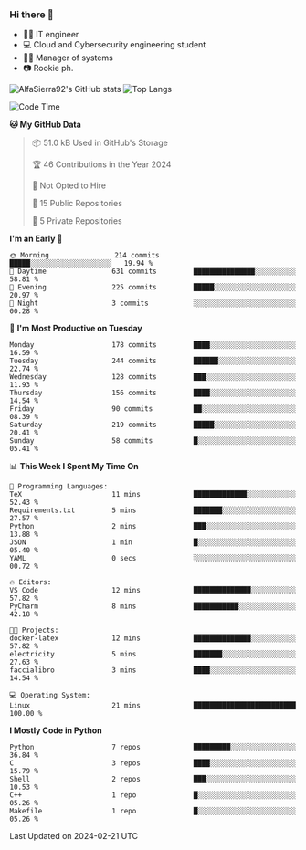 ### Hi there 👋
- 👨‍💻 IT engineer
- 💻 Cloud and Cybersecurity engineering student
- 👨‍💼 Manager of systems
- 📷 Rookie ph.


![AlfaSierra92's GitHub stats](https://github-readme-stats.vercel.app/api?username=AlfaSierra92&theme=nord)
![Top Langs](https://github-readme-stats.vercel.app/api/top-langs/?username=AlfaSierra92&theme=nord&layout=compact)

<!--START_SECTION:waka-->
![Code Time](http://img.shields.io/badge/Code%20Time-58%20hrs%2032%20mins-blue)

**🐱 My GitHub Data** 

> 📦 51.0 kB Used in GitHub's Storage 
 > 
> 🏆 46 Contributions in the Year 2024
 > 
> 🚫 Not Opted to Hire
 > 
> 📜 15 Public Repositories 
 > 
> 🔑 5 Private Repositories 
 > 
**I'm an Early 🐤** 

```text
🌞 Morning                214 commits         █████░░░░░░░░░░░░░░░░░░░░   19.94 % 
🌆 Daytime                631 commits         ███████████████░░░░░░░░░░   58.81 % 
🌃 Evening                225 commits         █████░░░░░░░░░░░░░░░░░░░░   20.97 % 
🌙 Night                  3 commits           ░░░░░░░░░░░░░░░░░░░░░░░░░   00.28 % 
```
📅 **I'm Most Productive on Tuesday** 

```text
Monday                   178 commits         ████░░░░░░░░░░░░░░░░░░░░░   16.59 % 
Tuesday                  244 commits         ██████░░░░░░░░░░░░░░░░░░░   22.74 % 
Wednesday                128 commits         ███░░░░░░░░░░░░░░░░░░░░░░   11.93 % 
Thursday                 156 commits         ████░░░░░░░░░░░░░░░░░░░░░   14.54 % 
Friday                   90 commits          ██░░░░░░░░░░░░░░░░░░░░░░░   08.39 % 
Saturday                 219 commits         █████░░░░░░░░░░░░░░░░░░░░   20.41 % 
Sunday                   58 commits          █░░░░░░░░░░░░░░░░░░░░░░░░   05.41 % 
```


📊 **This Week I Spent My Time On** 

```text
💬 Programming Languages: 
TeX                      11 mins             █████████████░░░░░░░░░░░░   52.43 % 
Requirements.txt         5 mins              ███████░░░░░░░░░░░░░░░░░░   27.57 % 
Python                   2 mins              ███░░░░░░░░░░░░░░░░░░░░░░   13.88 % 
JSON                     1 min               █░░░░░░░░░░░░░░░░░░░░░░░░   05.40 % 
YAML                     0 secs              ░░░░░░░░░░░░░░░░░░░░░░░░░   00.72 % 

🔥 Editors: 
VS Code                  12 mins             ██████████████░░░░░░░░░░░   57.82 % 
PyCharm                  8 mins              ███████████░░░░░░░░░░░░░░   42.18 % 

🐱‍💻 Projects: 
docker-latex             12 mins             ██████████████░░░░░░░░░░░   57.82 % 
electricity              5 mins              ███████░░░░░░░░░░░░░░░░░░   27.63 % 
faccialibro              3 mins              ████░░░░░░░░░░░░░░░░░░░░░   14.54 % 

💻 Operating System: 
Linux                    21 mins             █████████████████████████   100.00 % 
```

**I Mostly Code in Python** 

```text
Python                   7 repos             █████████░░░░░░░░░░░░░░░░   36.84 % 
C                        3 repos             ████░░░░░░░░░░░░░░░░░░░░░   15.79 % 
Shell                    2 repos             ███░░░░░░░░░░░░░░░░░░░░░░   10.53 % 
C++                      1 repo              █░░░░░░░░░░░░░░░░░░░░░░░░   05.26 % 
Makefile                 1 repo              █░░░░░░░░░░░░░░░░░░░░░░░░   05.26 % 
```




 Last Updated on 2024-02-21 UTC
<!--END_SECTION:waka-->

<!--
**AlfaSierra92/AlfaSierra92** is a ✨ _special_ ✨ repository because its `README.md` (this file) appears on your GitHub profile.

Here are some ideas to get you started:

- 🔭 I’m currently working on ...
- 🌱 I’m currently learning ...
- 👯 I’m looking to collaborate on ...
- 🤔 I’m looking for help with ...
- 💬 Ask me about ...
- 📫 How to reach me: ...
- 😄 Pronouns: ...
- ⚡ Fun fact: ...
-->

